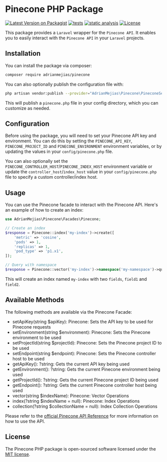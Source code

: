 # Pinecone PHP Package

[![Latest Version on Packagist](https://img.shields.io/packagist/v/adrianmejias/pinecone.svg?style=flat-square)](https://packagist.org/packages/adrianmejias/pinecone)
[![tests](https://github.com/adrianmejias/pinecone/actions/workflows/tests.yml/badge.svg)](https://github.com/adrianmejias/pinecone/actions/workflows/tests.yml)
[![static analysis](https://github.com/adrianmejias/pinecone/actions/workflows/static-analysis.yml/badge.svg)](https://github.com/adrianmejias/pinecone/actions/workflows/static-analysis.yml)
[![License](https://img.shields.io/packagist/l/adrianmejias/pinecone.svg?style=flat-square)](https://packagist.org/packages/adrianmejias/pinecone)

This package provides a `Laravel` wrapper for the `Pinecone API`. It enables you to easily interact with the `Pinecone API` in your `Laravel` projects.

## Installation

You can install the package via composer:

```bash
composer require adrianmejias/pinecone
```
You can also optionally publish the configuration file with:

```bash
php artisan vendor:publish --provider="AdrianMejias\Pinecone\PineconeServiceProvider" --tag="config"
```

This will publish a `pinecone.php` file in your config directory, which you can customize as needed.

## Configuration

Before using the package, you will need to set your Pinecone API key and environment. You can do this by setting the `PINECONE_API_KEY`, `PINECONE_PROJECT_ID` and `PINECONE_ENVIRONMENT` environment variables, or by updating the values in your `config/pinecone.php` file.

You can also optionally set the `PINECONE_CONTROLLER_HOST`/`PINECONE_INDEX_HOST` environment variable or update the `controller_host`/`index_host` value in your `config/pinecone.php` file to specify a custom controller/index host.

## Usage

You can use the Pinecone facade to interact with the Pinecone API. Here's an example of how to create an index:

```php
use AdrianMejias\Pinecone\Facades\Pinecone;

// Create an index
$response = Pinecone::index('my-index')->create([
    'metric' => 'cosine',
    'pods' => 1,
    'replicas' => 1,
    'pod_type' => 'p1.x1',
]);

// Query with namespace
$response = Pinecone::vector('my-index')->namespace('my-namespace')->query(10);
```

This will create an index named `my-index` with two `fields`, `field1` and `field2`.

## Available Methods

The following methods are available via the Pinecone Facade:

- setApiKey(string $apiKey): Pinecone: Sets the API key to be used for Pinecone requests
- setEnvironment(string $environment): Pinecone: Sets the Pinecone environment to be used
- setProjectId(string $projectId): Pinecone: Sets the Pinecone project ID to be used
- setEndpoint(string $endpoint): Pinecone: Sets the Pinecone controller host to be used
- getApiKey(): ?string: Gets the current API key being used
- getEnvironment(): ?string: Gets the current Pinecone environment being used
- getProjectId(): ?string: Gets the current Pinecone project ID being used
- getEndpoint(): ?string: Gets the current Pinecone controller host being used
- vector(string $indexName): Pinecone: Vector Operations
- index(?string $indexName = null): Pinecone: Index Operations
- collection(?string $collectionName = null): Index Collection Operations

Please refer to the [official Pinecone API Reference](https://docs.pinecone.io/reference/describe_index_stats_post) for more information on how to use the API.

## License

The Pinecone PHP package is open-sourced software licensed under the [MIT license](LICENSE.md).
